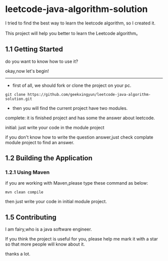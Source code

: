 # leetcode-java-algorithm-solution

I tried to find the best way to learn the leetcode algorithm, so I created it.
 
This project will help you better to learn the Leetcode algorithm。

## 1.1 Getting Started

do you want to know how to use it?

okay,now let's begin!

---

- first of all, we should fork or clone the project on your pc.

```
git clone https://github.com/geekxingyun/leetcode-java-algorithm-solution.git
```

- then you will find the current project have two modules.

complete: it is finished project and has some the answer about leetcode.

initial: just write your code in the module project

if you don't know how to write the question answer,just check complate module project to find an answer.

## 1.2 Building the Application

### 1.2.1 Using Maven

if you are working with Maven,please type these command as below:

```
mvn clean compile
```

then just write your code in initial module project.

## 1.5 Contributing

I am fairy,who is a java software engineer.

If you think the project is useful for you, please help me mark it with a star so that more people will know about it.

thanks a lot.

